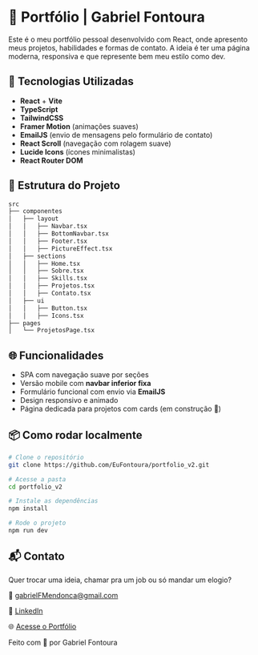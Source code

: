 # 💼 Portfólio | Gabriel Fontoura

Este é o meu portfólio pessoal desenvolvido com React, onde apresento meus projetos, habilidades e formas de contato. A ideia é ter uma página moderna, responsiva e que represente bem meu estilo como dev.

## 🚀 Tecnologias Utilizadas

- **React** + **Vite**
- **TypeScript**
- **TailwindCSS**
- **Framer Motion** (animações suaves)
- **EmailJS** (envio de mensagens pelo formulário de contato)
- **React Scroll** (navegação com rolagem suave)
- **Lucide Icons** (ícones minimalistas)
- **React Router DOM**

## 📁 Estrutura do Projeto
```bash
src 
├── componentes 
│   ├── layout 
│   │   ├── Navbar.tsx 
│   │   ├── BottomNavbar.tsx 
│   │   ├── Footer.tsx 
│   │   ├── PictureEffect.tsx 
│   ├── sections 
│   │   ├── Home.tsx 
│   │   ├── Sobre.tsx 
│   │   ├── Skills.tsx 
│   │   ├── Projetos.tsx 
│   │   ├── Contato.tsx 
│   ├── ui
│   │   ├── Button.tsx
│   │   ├── Icons.tsx
├── pages 
│   └── ProjetosPage.tsx

```


## 🌐 Funcionalidades

- SPA com navegação suave por seções
- Versão mobile com **navbar inferior fixa**
- Formulário funcional com envio via **EmailJS**
- Design responsivo e animado
- Página dedicada para projetos com cards (em construção 👷)

## 📦 Como rodar localmente

```bash
# Clone o repositório
git clone https://github.com/EuFontoura/portfolio_v2.git

# Acesse a pasta
cd portfolio_v2

# Instale as dependências
npm install

# Rode o projeto
npm run dev
```

## 📬 Contato

Quer trocar uma ideia, chamar pra um job ou só mandar um elogio?

📧 [gabrielFMendonca@gmail.com](mailto:gabrielFMendonca@gmail.com)

🔗 [LinkedIn](https://linkedin.com/in/gabriel-fontoura/)

🌐 [Acesse o Portfólio](https://gabrielfontouradev.vercel.app)

Feito com 💚 por Gabriel Fontoura